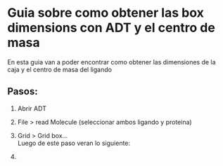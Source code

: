 # Guia sobre como obtener las box dimensions con ADT y el centro de masa
En esta guia van a poder encontrar como obtener las dimensiones de la caja y el centro de masa del ligando
## Pasos:
1. Abrir ADT<br>
2. File > read Molecule (seleccionar ambos ligando y proteina)<br>
3. Grid > Grid box...<br>
Luego de este paso veran lo siguiente:

5. 
